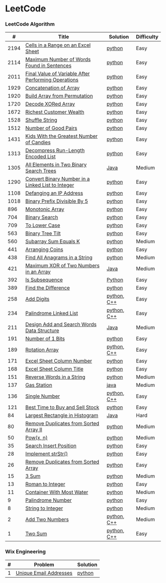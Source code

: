 LeetCode
========

### LeetCode Algorithm

| #     | Title                                                                                                                                          | Solution                                                                                                                                 | Difficulty |
|-------|------------------------------------------------------------------------------------------------------------------------------------------------|------------------------------------------------------------------------------------------------------------------------------------------|------------|
| 2194  | [Cells in a Range on an Excel Sheet](https://leetcode.com/problems/cells-in-a-range-on-an-excel-sheet/)                                        | [python](Algorithms/python/CellsInARangeOnAnExcelSheet/cells-in-a-range-on-an-excel-sheet.py)                                            | Easy       |
| 2114  | [Maximum Number of Words Found in Sentences](https://leetcode.com/problems/maximum-number-of-words-found-in-sentences/)                        | [python](Algorithms/python/MaximumNumberofWordsFoundinSentences/MaximumNumberofWordsFoundinSentences.py)                                 | Easy       |
| 2011  | [Final Value of Variable After Performing Operations](https://leetcode.com/problems/final-value-of-variable-after-performing-operations/)      | [python](Algorithms/python/FinalValueOfVariableAfterPerformingOperations/FinalValueofVariableAfterPerformingOperations.py)               | Easy       |
| 1929  | [Concatenation of Array](https://leetcode.com/problems/concatenation-of-array/)                                                                | [python](Algorithms/python/ConcatenationOfArray/ConcatenationOfArray.py)                                                                 | Easy       |
| 1920  | [Build Array from Permutation](https://leetcode.com/problems/build-array-from-permutation/)                                                    | [python](Algorithms/python/BuildArrayfromPermutation/BuildArrayfromPermutation.py)                                                       | Easy       |
| 1720  | [Decode XORed Array](https://leetcode.com/problems/decode-xor-ed-array/)                                                                       | [python](Algorithms/python/DecodeXORedArray/DecodeXORedArray.py)                                                                         | Easy       |
| 1672  | [Richest Customer Wealth](https://leetcode.com/problems/richest-customer-wealth)                                                               | [python](Algorithms/python/RichestCustomerWealth/)                                                                                       | Easy       |
| 1528  | [Shuffle String](https://leetcode.com/problems/shuffle-string)                                                                                 | [python](Algorithms/python/ShuffleString/ShuffleString.py)                                                                               | Easy       |
| 1512  | [Number of Good Pairs](https://leetcode.com/problems/number-of-good-pairs)                                                                     | [python](Algorithms/python/NumberOfGoodPairs/NumberOfGoodPairs.py)                                                                       | Easy       |
| 1431  | [Kids With the Greatest Number of Candies](https://leetcode.com/problems/kids-with-the-greatest-number-of-candies/)                            | [python](Algorithms/python/KidsWiththeGreatestNumberofCandies/KidsWiththeGreatestNumberofCandies.py)                                     | Easy       |
| 1313  | [Decompress Run-Length Encoded List](https://leetcode.com/problems/decompress-run-length-encoded-list/)                                        | [python](Algorithms/python/DecompressRun-LengthEncodedList/1313-Decompress-Run-Length-Encoded-List.py)                                   | Easy       |
| 1305  | [All Elements in Two Binary Search Trees](https://leetcode.com/problems/all-elements-in-two-binary-search-trees)                               | [Java](Algorithms/Java/AllElementsInTwoBinarySearchTrees/All_Elements_in_Two_Binary_Search_Trees.java)                                   | Medium     |
| 1290  | [Convert Binary Number in a Linked List to Integer](https://leetcode.com/problems/convert-binary-number-in-a-linked-list-to-integer/)          | [python](Algorithms/python/ConvertBinaryNumberinaLinkedListtoInteger/1290.ConvertBinaryNumberinaLinkedListtoInteger.py)                  | Easy       |
| 1108  | [Defanging an IP Address](https://leetcode.com/problems/defanging-an-ip-address)                                                               | [python](Algorithms/python/DefanginganIPAddress/DefangingAnIPAddress.py)                                                                 | Easy       |
| 1018  | [Binary Prefix Divisible By 5](https://leetcode.com/problems/binary-prefix-divisible-by-5/)                                                    | [python](Algorithms/python/BinaryPrefixDivisibleBy5/BinaryPrefixDivisibleBy5.py)                                                         | Easy       |
| 896   | [Monotonic Array](https://leetcode.com/problems/monotonic-array/)                                                                              | [python](Algorithms/python/MonotonicArray/monotonic-array.py)                                                                            | Easy       |
| 704   | [Binary Search](https://leetcode.com/problems/binary-search/)                                                                                  | [python](Algorithms/python/BinarySearch/704-binary-search.py)                                                                            | Easy       |
| 709   | [To Lower Case](https://leetcode.com/problems/to-lower-case)                                                                                   | [python](Algorithms/python/ToLowerCase/ToLowerCase.py)                                                                                   | Easy       |
| 563   | [Binary Tree Tilt](https://leetcode.com/problems/binary-tree-tilt)                                                                             | [python](Algorithms/python/BinaryTreeTilt/BinaryTreeTilt.py)                                                                             | Easy       |
| 560   | [Subarray Sum Equals K](https://leetcode.com/problems/subarray-sum-equals-k/)                                                                  | [python](Algorithms/python/SubarraySumEqualsK/Subarray-Sum-Equals-K.py)                                                                 | Medium     |
| 441   | [Arranging Coins](https://leetcode.com/problems/arranging-coins/)                                                                              | [python](Algorithms/python/ArrangingCoins/441-arranging-coins.py)                                                                        | Easy       |
| 438   | [Find All Anagrams in a String](https://leetcode.com/problems/find-all-anagrams-in-a-string/)                                                  | [python](Algorithms/python/FindAllAnagramsinaString/Find-All-Anagrams-in-a-String.py)                                                    | Medium     |
| 421   | [Maximum XOR of Two Numbers in an Array](https://leetcode.com/problems/maximum-xor-of-two-numbers-in-an-array/)                                | [Java](Algorithms/Java/MaximumXOROfTwoNumbersInAnArray/Maximum_XOR_of_Two_Numbers_in_an_Array.java)                                      | Medium     |
| 392   | [Is Subsequence](https://leetcode.com/problems/is-subsequence/)                                                                                | [Python](Algorithms/python/IsSubsequence/392-is-subsequence.py)                                                                          | Easy       |
| 389   | [Find the Difference](https://leetcode.com/problems/find-the-difference/)                                                                      | [python](Algorithms/python/FindTheDifference/389-find-the-difference.py)                                                                 | Easy       |
| 258   | [Add Digits](https://leetcode.com/problems/add-digits/)                                                                                        | [python](Algorithms/python/AddDigits/258-add-digits.py), [C++](Algorithms/C++/AddDigits/258-add-digits.cpp)                              | Easy       |
| 234   | [Palindrome Linked List](https://leetcode.com/problems/palindrome-linked-list/)                                                                | [python](Algorithms/python/PalindromeLinkedList/PalindromeLinkedList.py), [C++](Algorithms/C++/PalidromeLinkedList/PalidromeLinkedList.cpp) | Easy       |
| 211   | [Design Add and Search Words Data Structure](https://leetcode.com/problems/design-add-and-search-words-data-structure/)                        | [Java](Algorithms/Java/DesignAddAndSearchWordsDataStructure/DesignAddAndSearchWordsDataStructure.java)                                   | Medium     |
| 191   | [Number of 1 Bits](https://leetcode.com/problems/number-of-1-bits/)                                                                            | [python](Algorithms/python/NumberOf1Bits/number-of-1-bits.py)                                                                            | Easy       |
| 189   | [Rotation Array](https://leetcode.com/problems/rotate-array/)                                                                                  | [python](Algorithms/python/RotateArray/RotateArray.py), [C++](Algorithms/C++/RotateArray/RotateArray.cpp)                                | Easy       |
| 171   | [Excel Sheet Column Number](https://leetcode.com/problems/excel-sheet-column-number/)                                                          | [python](Algorithms/python/ExcelSheetColumnNumber/excel-sheet-column-number.py)                                                          | Easy       |
| 168   | [Excel Sheet Column Title](https://leetcode.com/problems/excel-sheet-column-title/)                                                            | [python](Algorithms/python/ExcelSheetColumnTitle/excel-sheet-column-title.py)                                                            | Easy       |
| 151   | [Reverse Words in a String](https://leetcode.com/problems/reverse-words-in-a-string/)                                                          | [python](Algorithms/python/ReverseWordsInAString/Reverse-Words-in-a-String.py)                                                             | Medium     |
| 137   | [Gas Station](https://leetcode.com/problems/gas-station/)                                                                                      | [java](Algorithms/Java/GasStation/Gas_Station.java)                                                                                      | Medium     |
| 136   | [Single Number](https://leetcode.com/problems/single-number/)                                                                                  | [python](Algorithms/python/SingleNumber/136-single-number.py), [C++](Algorithms/C++/SingleNumber/SingleNumber.cpp)                       | Easy       |
| 121   | [Best Time to Buy and Sell Stock](https://leetcode.com/problems/best-time-to-buy-and-sell-stock/)                                              | [python](Algorithms/python/BestTimeToBuyAndSellStock/BestTimeToBuyAndSellStock.py)                                                       | Easy       |
| 84    | [Largest Rectangle in Histogram](https://leetcode.com/problems/largest-rectangle-in-histogram/)                                                | [Java](Algorithms/Java/LargestRectangleInHistogram/LargestRectangleInHistogram.java)                                                     | Hard       |
| 80    | [Remove Duplicates from Sorted Array II](https://leetcode.com/problems/remove-duplicates-from-sorted-array-ii/)                                | [python](Algorithms/python/RemoveDuplicatesfromSortedArrayII/80-Remove-Duplicates-from-Sorted-Array-II.py)                               | Medium     |
| 50    | [Pow(x, n)](https://leetcode.com/problems/powx-n)                                                                                              | [python](Algorithms/python/Pow(x,n)/pow(x,n).py)                                                                                         | Medium     |
| 35    | [Search Insert Position](https://leetcode.com/problems/search-insert-position/)                                                                | [python](Algorithms/python/SearchInsertPosition/35-search-insert-position.py)                                                            | Easy       |
| 28    | [Implement strStr()](https://leetcode.com/problems/implement-strstr/)                                                                          | [python](Algorithms/python/ImplementstrStr/implement-strstr.py)                                                                          | Easy       |
| 26    | [Remove Duplicates from Sorted Array](https://leetcode.com/problems/remove-duplicates-from-sorted-array/)                                      | [python](Algorithms/python/RemoveDuplicatesfromSortedArray/26-Remove-Duplicates-from-Sorted-Array.py)                                    | Easy       |
| 15    | [3 Sum](https://leetcode.com/problems/3sum/)                                                                                                   | [python](Algorithms/python/3Sum/3Sum.py)                                                                                                 | Medium     |
| 13    | [Roman to Integer](https://leetcode.com/problems/roman-to-integer/)                                                                            | [python](Algorithms/python/RomanToInteger/roman2integer.py)                                                                              | Easy       |
| 11    | [Container With Most Water](https://leetcode.com/problems/container-with-most-water/)                                                          | [python](Algorithms/python/ContainerWithMostWater/container-with-most-water.py)                                                          | Medium     |
| 9     | [Palindrome Number](https://leetcode.com/problems/palindrome-number)                                                                           | [python](Algorithms/python/PalindromeNumber/PalindromeNumber.py)                                                                         | Easy       |
| 8     | [String to Integer](https://leetcode.com/problems/string-to-integer-atoi/)                                                                     | [python](Algorithms/python/StringToInteger(atoi)/StringToInteger(atoi).py)                                                               | Medium     |
| 2     | [Add Two Numbers](https://leetcode.com/problems/add-two-numbers/)                                                                              | [python](Algorithms/python/AddTwoNumbers/AddTwoNumbers.py), [C++](Algorithms/C++/AddTwoNumbers/add-two-numbers.cpp)                      | Medium     |
| 1     | [Two Sum](https://leetcode.com/problems/two-sum/)                                                                                              | [python](Algorithms/python/TwoSum/Two_Sum.py), [C++](Algorithms/C++/TwoSum/twoSum.cpp)                                                   | Easy       |

### Wix Engineering
| #   | Problem                                                                       | Solution                                                      |
|-----|-------------------------------------------------------------------------------|---------------------------------------------------------------|
| 1   | [Unique Email Addresses](Algorithms/python/WixEngineering/wix-engineering.py) | [python](Algorithms/python/WixEngineering/wix-engineering.py) |




 
